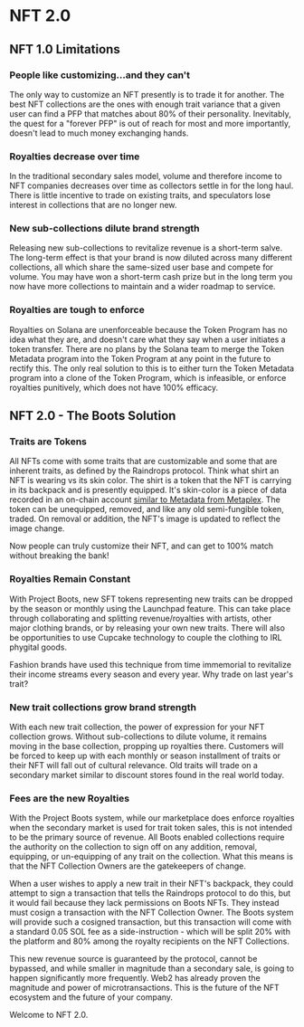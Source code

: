 # NFT 2.0

## NFT 1.0 Limitations

### People like customizing...and they can't

The only way to customize an NFT presently is to trade it for another. The best NFT collections are the ones with enough trait variance that a given user can find a PFP that matches about 80% of their personality. Inevitably, the quest for a "forever PFP" is out of reach for most and more importantly, doesn't lead to much money exchanging hands.

### Royalties decrease over time

In the traditional secondary sales model, volume and therefore income to NFT companies decreases over time as collectors settle in for the long haul. There is little incentive to trade on existing traits, and speculators lose interest in collections that are no longer new.

### New sub-collections dilute brand strength

Releasing new sub-collections to revitalize revenue is a short-term salve. The long-term effect is that your brand is now diluted across many different collections, all which share the same-sized user base and compete for volume. You may have won a short-term cash prize but in the long term you now have more collections to maintain and a wider roadmap to service.

### Royalties are tough to enforce

Royalties on Solana are unenforceable because the Token Program has no idea what they are, and doesn't care what they say when a user initiates a token transfer. There are no plans by the Solana team to merge the Token Metadata program into the Token Program at any point in the future to rectify this. The only real solution to this is to either turn the Token Metadata program into a clone of the Token Program, which is infeasible, or enforce royalties punitively, which does not have 100% efficacy.

## NFT 2.0 - The Boots Solution

### Traits are Tokens

All NFTs come with some traits that are customizable and some that are inherent traits, as defined by the Raindrops protocol. Think what shirt an NFT is wearing vs its skin color. The shirt is a token that the NFT is carrying in its backpack and is presently equipped. It's skin-color is a piece of data recorded in an on-chain account [similar to Metadata from Metaplex](contracts/player/). The token can be unequipped, removed, and like any old semi-fungible token, traded. On removal or addition, the NFT's image is updated to reflect the image change.

Now people can truly customize their NFT, and can get to 100% match without breaking the bank!

### Royalties Remain Constant

With Project Boots, new SFT tokens representing new traits can be dropped by the season or monthly using the Launchpad feature. This can take place through collaborating and splitting revenue/royalties with artists, other major clothing brands, or by releasing your own new traits. There will also be opportunities to use Cupcake technology to couple the clothing to IRL phygital goods.&#x20;

Fashion brands have used this technique from time immemorial to revitalize their income streams every season and every year. Why trade on last year's trait?&#x20;

### New trait collections grow brand strength

With each new trait collection, the power of expression for your NFT collection grows. Without sub-collections to dilute volume, it remains moving in the base collection, propping up royalties there. Customers will be forced to keep up with each monthly or season installment of traits or their NFT will fall out of cultural relevance. Old traits will trade on a secondary market similar to discount stores found in the real world today.

### Fees are the new Royalties

With the Project Boots system, while our marketplace does enforce royalties when the secondary market is used for trait token sales, this is not intended to be the primary source of revenue. All Boots enabled collections require the authority on the collection to sign off on any addition, removal, equipping, or un-equipping of any trait on the collection. What this means is that the NFT Collection Owners are the gatekeepers of change.

When a user wishes to apply a new trait in their NFT's backpack, they could attempt to sign a transaction that tells the Raindrops protocol to do this, but it would fail because they lack permissions on Boots NFTs. They instead must cosign a transaction with the NFT Collection Owner. The Boots system will provide such a cosigned transaction, but this transaction will come with a standard 0.05 SOL fee as a side-instruction - which will be split 20% with the platform and 80% among the royalty recipients on the NFT Collections.

This new revenue source is guaranteed by the protocol, cannot be bypassed, and while smaller in magnitude than a secondary sale, is going to happen significantly more frequently. Web2 has already proven the magnitude and power of microtransactions. This is the future of the NFT ecosystem and the future of your company.

Welcome to NFT 2.0.

